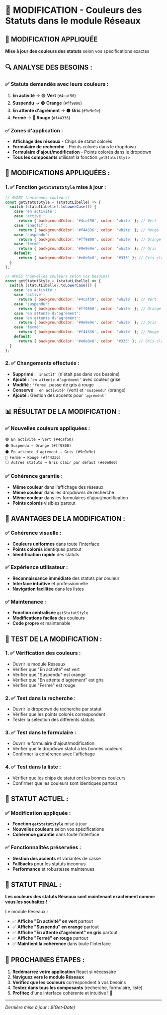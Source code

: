 # 🎨 MODIFICATION - Couleurs des Statuts dans le module Réseaux

## 🎯 **MODIFICATION APPLIQUÉE**

**Mise à jour des couleurs des statuts** selon vos spécifications exactes

## 🔍 **ANALYSE DES BESOINS :**

### **✅ Statuts demandés avec leurs couleurs :**
1. **En activité** → 🟢 **Vert** (`#4caf50`)
2. **Suspendu** → 🟠 **Orange** (`#ff9800`)
3. **En attente d'agrément** → ⚫ **Gris** (`#9e9e9e`)
4. **Fermé** → 🔴 **Rouge** (`#f44336`)

### **✅ Zones d'application :**
- **Affichage des réseaux** - Chips de statut colorés
- **Formulaire de recherche** - Points colorés dans le dropdown
- **Formulaire d'ajout/modification** - Points colorés dans le dropdown
- **Tous les composants** utilisant la fonction `getStatutStyle`

## 🔧 **MODIFICATIONS APPLIQUÉES :**

### **1. ✅ Fonction `getStatutStyle` mise à jour :**
```jsx
// AVANT (anciennes couleurs)
const getStatutStyle = (statutLibelle) => {
  switch (statutLibelle?.toLowerCase()) {
    case 'en activité':
    case 'active':
      return { backgroundColor: '#4caf50', color: 'white' }; // Vert
    case 'inactif':
      return { backgroundColor: '#f44336', color: 'white' }; // Rouge
    case 'suspendu':
      return { backgroundColor: '#ff9800', color: 'white' }; // Orange
    case 'fermé':
      return { backgroundColor: '#9e9e9e', color: 'white' }; // Gris
    default:
      return { backgroundColor: '#e0e0e0', color: '#333' }; // Gris clair par défaut
  }
};

// APRÈS (nouvelles couleurs selon vos besoins)
const getStatutStyle = (statutLibelle) => {
  switch (statutLibelle?.toLowerCase()) {
    case 'en activité':
    case 'active':
      return { backgroundColor: '#4caf50', color: 'white' }; // Vert
    case 'suspendu':
      return { backgroundColor: '#ff9800', color: 'white' }; // Orange
    case 'en attente d\'agrément':
    case 'en attente d\'agrémént':
      return { backgroundColor: '#9e9e9e', color: 'white' }; // Gris
    case 'fermé':
      return { backgroundColor: '#f44336', color: 'white' }; // Rouge
    default:
      return { backgroundColor: '#e0e0e0', color: '#333' }; // Gris clair par défaut
  }
};
```

### **2. ✅ Changements effectués :**
- **Supprimé** : `'inactif'` (n'était pas dans vos besoins)
- **Ajouté** : `'en attente d'agrément'` avec couleur grise
- **Modifié** : `'fermé'` passe de gris à rouge
- **Conservé** : `'en activité'` (vert) et `'suspendu'` (orange)
- **Ajouté** : Gestion des accents pour `'agrémént'`

## 📊 **RÉSULTAT DE LA MODIFICATION :**

### **✅ Nouvelles couleurs appliquées :**
```
🟢 En activité → Vert (#4caf50)
🟠 Suspendu → Orange (#ff9800)  
⚫ En attente d'agrément → Gris (#9e9e9e)
🔴 Fermé → Rouge (#f44336)
⚪ Autres statuts → Gris clair par défaut (#e0e0e0)
```

### **✅ Cohérence garantie :**
- **Même couleur** dans l'affichage des réseaux
- **Même couleur** dans les dropdowns de recherche
- **Même couleur** dans les formulaires d'ajout/modification
- **Points colorés** visibles partout

## 🚀 **AVANTAGES DE LA MODIFICATION :**

### **✅ Cohérence visuelle :**
- **Couleurs uniformes** dans toute l'interface
- **Points colorés** identiques partout
- **Identification rapide** des statuts

### **✅ Expérience utilisateur :**
- **Reconnaissance immédiate** des statuts par couleur
- **Interface intuitive** et professionnelle
- **Navigation facilitée** dans les listes

### **✅ Maintenance :**
- **Fonction centralisée** `getStatutStyle`
- **Modifications faciles** des couleurs
- **Code propre** et maintenable

## 🧪 **TEST DE LA MODIFICATION :**

### **1. ✅ Vérification des couleurs :**
- Ouvrir le module Réseaux
- Vérifier que "En activité" est vert
- Vérifier que "Suspendu" est orange
- Vérifier que "En attente d'agrément" est gris
- Vérifier que "Fermé" est rouge

### **2. ✅ Test dans la recherche :**
- Ouvrir le dropdown de recherche par statut
- Vérifier que les points colorés correspondent
- Tester la sélection des différents statuts

### **3. ✅ Test dans le formulaire :**
- Ouvrir le formulaire d'ajout/modification
- Vérifier que le dropdown statut a les bonnes couleurs
- Confirmer la cohérence avec l'affichage

### **4. ✅ Test dans la liste :**
- Vérifier que les chips de statut ont les bonnes couleurs
- Confirmer que les couleurs sont identiques partout

## 🎯 **STATUT ACTUEL :**

### **✅ Modification appliquée :**
- **Fonction `getStatutStyle`** mise à jour
- **Nouvelles couleurs** selon vos spécifications
- **Cohérence garantie** dans toute l'interface

### **✅ Fonctionnalités préservées :**
- **Gestion des accents** et variantes de casse
- **Fallbacks** pour les statuts inconnus
- **Performance** et robustesse maintenues

## 🚀 **STATUT FINAL :**

**Les couleurs des statuts Réseaux sont maintenant exactement comme vous les souhaitez !**

Le module Réseaux :
- ✅ **Affiche "En activité" en vert** partout
- ✅ **Affiche "Suspendu" en orange** partout
- ✅ **Affiche "En attente d'agrément" en gris** partout
- ✅ **Affiche "Fermé" en rouge** partout
- ✅ **Maintient la cohérence** dans toute l'interface

## 🧪 **PROCHAINES ÉTAPES :**

1. **Redémarrez votre application** React si nécessaire
2. **Naviguez vers le module Réseaux**
3. **Vérifiez que les couleurs** correspondent à vos besoins
4. **Testez dans tous les composants** (recherche, formulaire, liste)
5. **Profitez** d'une interface cohérente et intuitive ! 🎨

---

*Dernière mise à jour : $(Get-Date)*











